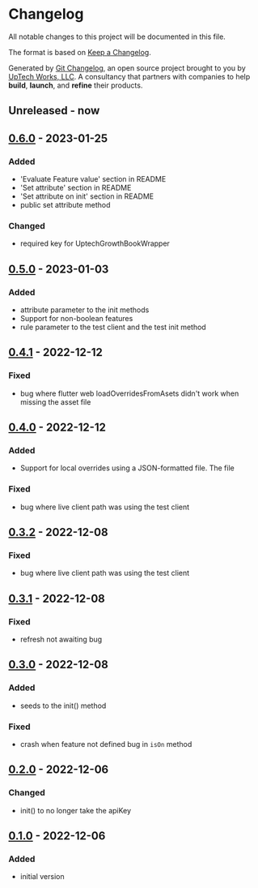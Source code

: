 # Changelog

All notable changes to this project will be documented in this file.

The format is based on [Keep a Changelog](https://keepachangelog.com/en/1.0.0/).

Generated by [Git Changelog](https://github.com/uptech/git-cl), an open source project brought to you by [UpTech Works, LLC](https://upte.ch). A consultancy that partners with companies to help **build**, **launch**, and **refine** their products.


## Unreleased - now


## [0.6.0] - 2023-01-25

### Added
- 'Evaluate Feature value' section in README
- 'Set attribute' section in README
- 'Set attribute on init' section in README
- public set attribute method

### Changed
- required key for UptechGrowthBookWrapper


## [0.5.0] - 2023-01-03

### Added
- attribute parameter to the init methods
- Support for non-boolean features
- rule parameter to the test client and the test init method


## [0.4.1] - 2022-12-12

### Fixed
- bug where flutter web loadOverridesFromAsets didn't work when missing the asset file


## [0.4.0] - 2022-12-12

### Added
- Support for local overrides using a JSON-formatted file. The file

### Fixed
- bug where live client path was using the test client


## [0.3.2] - 2022-12-08

### Fixed
- bug where live client path was using the test client


## [0.3.1] - 2022-12-08

### Fixed
- refresh not awaiting bug


## [0.3.0] - 2022-12-08

### Added
- seeds to the init() method

### Fixed
- crash when feature not defined bug in `isOn` method


## [0.2.0] - 2022-12-06

### Changed
- init() to no longer take the apiKey


## [0.1.0] - 2022-12-06

### Added
- initial version

[0.6.0]: https://github.com/uptech/uptech-growthbook-sdk-flutter/compare/e079f97...9b17772
[0.5.0]: https://github.com/uptech/uptech-growthbook-sdk-flutter/compare/b761b03...e079f97
[0.4.1]: https://github.com/uptech/uptech-growthbook-sdk-flutter/compare/b919d38...b761b03
[0.4.0]: https://github.com/uptech/uptech-growthbook-sdk-flutter/compare/4954976...b919d38
[0.3.2]: https://github.com/uptech/uptech-growthbook-sdk-flutter/compare/4954976...e1760f4
[0.3.1]: https://github.com/uptech/uptech-growthbook-sdk-flutter/compare/2cb90a3...4954976
[0.3.0]: https://github.com/uptech/uptech-growthbook-sdk-flutter/compare/dead364...2cb90a3
[0.2.0]: https://github.com/uptech/uptech-growthbook-sdk-flutter/compare/fac1dd3...dead364
[0.1.0]: https://github.com/uptech/uptech-growthbook-sdk-flutter/compare/eded841...fac1dd3
